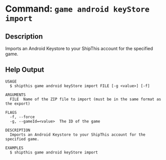 # Command: `game android keyStore import`

## Description

Imports an Android Keystore to your ShipThis account for the specified game.

## Help Output

```
USAGE
  $ shipthis game android keyStore import FILE [-g <value>] [-f]

ARGUMENTS
  FILE  Name of the ZIP file to import (must be in the same format as the export)

FLAGS
  -f, --force
  -g, --gameId=<value>  The ID of the game

DESCRIPTION
  Imports an Android Keystore to your ShipThis account for the specified game.

EXAMPLES
  $ shipthis game android keyStore import
```